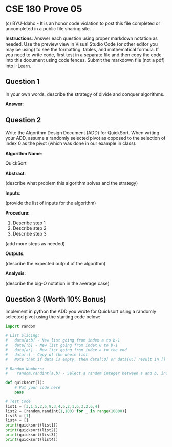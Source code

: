# CSE 180 Prove 05

(c) BYU-Idaho - It is an honor code violation to post this
file completed or uncompleted in a public file sharing site.

**Instructions**: Answer each question using proper markdown notation as needed.  Use the preview view in Visual Studio Code (or other editor you may be using) to see the formatting, tables, and mathematical formula.  If you need to write code, first test in a separate file and then copy the code into this document using code fences.  Submit the markdown file (not a pdf) into I-Learn.


## Question 1

In your own words, describe the strategy of divide and conquer algorithms.

**Answer**:

## Question 2

Write the Algorithm Design Document (ADD) for QuickSort.  When writing your ADD, assume a randomly selected pivot as opposed to the selection of index 0 as the pivot (which was done in our example in class).

**Algorithm Name**:

QuickSort

**Abstract**:

(describe what problem this algorithm solves and the strategy)

**Inputs**:

(provide the list of inputs for the algorithm)

**Procedure**:

1. Describe step 1
2. Describe step 2
3. Describe step 3

(add more steps as needed)

**Outputs**:

(describe the expected output of the algorithm)

**Analysis**:

(describe the big-O notation in the average case)

## Question 3 (Worth 10% Bonus)

Implement in python the ADD you wrote for Quicksort using a randomly selected pivot using the starting code below:

```python
import random

# List Slicing:
#   data[a:b] - New list going from index a to b-1
#   data[:b] - New list going from index 0 to b-1
#   data[a:] - New list going from index a to the end
#   data[:] - Copy of the whole list
#   Note that if data is empty, then data[:0] or data[0:] result in []

# Random Numbers:
#    random.randint(a,b) - Select a random integer between a and b, inclusive.

def quicksort(l):
    # Put your code here
    pass

# Test Code
list1 = [3,1,5,2,6,8,3,4,6,2,1,6,3,2,6,4]
list2 = [random.randint(1,100) for _ in range(10000)]
list3 = [1]
list4 = []
print(quicksort(list1))
print(quicksort(list2))
print(quicksort(list3))
print(quicksort(list4))    
```
